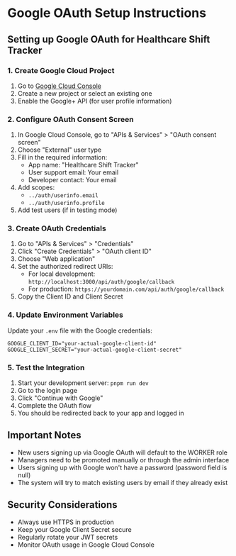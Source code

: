 # Google OAuth Setup Instructions

## Setting up Google OAuth for Healthcare Shift Tracker

### 1. Create Google Cloud Project

1. Go to [Google Cloud Console](https://console.cloud.google.com/)
2. Create a new project or select an existing one
3. Enable the Google+ API (for user profile information)

### 2. Configure OAuth Consent Screen

1. In Google Cloud Console, go to "APIs & Services" > "OAuth consent screen"
2. Choose "External" user type
3. Fill in the required information:
   - App name: "Healthcare Shift Tracker"
   - User support email: Your email
   - Developer contact: Your email
4. Add scopes:
   - `../auth/userinfo.email`
   - `../auth/userinfo.profile`
5. Add test users (if in testing mode)

### 3. Create OAuth Credentials

1. Go to "APIs & Services" > "Credentials"
2. Click "Create Credentials" > "OAuth client ID"
3. Choose "Web application"
4. Set the authorized redirect URIs:
   - For local development: `http://localhost:3000/api/auth/google/callback`
   - For production: `https://yourdomain.com/api/auth/google/callback`
5. Copy the Client ID and Client Secret

### 4. Update Environment Variables

Update your `.env` file with the Google credentials:

```env
GOOGLE_CLIENT_ID="your-actual-google-client-id"
GOOGLE_CLIENT_SECRET="your-actual-google-client-secret"
```

### 5. Test the Integration

1. Start your development server: `pnpm run dev`
2. Go to the login page
3. Click "Continue with Google"
4. Complete the OAuth flow
5. You should be redirected back to your app and logged in

## Important Notes

- New users signing up via Google OAuth will default to the WORKER role
- Managers need to be promoted manually or through the admin interface
- Users signing up with Google won't have a password (password field is null)
- The system will try to match existing users by email if they already exist

## Security Considerations

- Always use HTTPS in production
- Keep your Google Client Secret secure
- Regularly rotate your JWT secrets
- Monitor OAuth usage in Google Cloud Console
